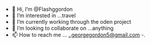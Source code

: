 - 👋 Hi, I’m @Flashggordon
- 👀 I’m interested in ...travel
- 🌱 I’m currently working through the oden project 
- 💞️ I’m looking to collaborate on ...anything
- 📫 How to reach me ... ..georgegordon5@gmail.com
-.

<!---
Flashggordon/Flashggordon is a ✨ special ✨ repository because its `README.md` (this file) appears on your GitHub profile.
You can click the Preview link to take a look at your changes.
--->
